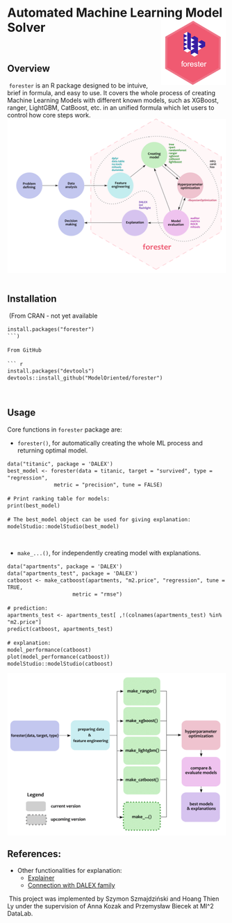 # Automated Machine Learning Model Solver <img src="man/figures/logo.png" align="right" width="150"/>
​
​
​
​
## Overview
​
`forester` is an R package designed to be intuive, brief in formula, and easy to use. It covers the whole process of creating Machine Learning Models with different known models, such as XGBoost, ranger, LightGBM, CatBoost, etc. in an unified formula which let users to control how core steps work.
​
<img src="man/figures/graph.png" align="center" width="600"/>
​
​
​
## Installation
​
(From CRAN - not yet available
​
```{r}
install.packages("forester")
```)
​
From GitHub
​
``` r
install.packages("devtools")
devtools::install_github("ModelOriented/forester")
```
 
​
## Usage
Core functions in `forester` package are:
- `forester()`, for automatically creating the whole ML process and returning optimal model.
​
```{r}
data("titanic", package = 'DALEX') 
best_model <- forester(data = titanic, target = "survived", type = "regression",
		       metric = "precision", tune = FALSE)
​
# Print ranking table for models:
print(best_model)
​
# The best_model object can be used for giving explanation:
modelStudio::modelStudio(best_model)
```
​
​
- `make_...()`, for independently creating model with explanations.
​
```{r}
data("apartments", package = 'DALEX') 
data("apartments_test", package = 'DALEX')
catboost <- make_catboost(apartments, "m2.price", "regression", tune = TRUE, 
		             metric = "rmse") 
​
# prediction:
apartments_test <- apartments_test[ ,!(colnames(apartments_test) %in% "m2.price"]
predict(catboost, apartments_test)
​
# explanation:
model_performance(catboost)
plot(model_performance(catboost))
modelStudio::modelStudio(catboost)
```
​
<img src="man/figures/forester_diagram.png" align="center" width="600"/>
​
​
## References:
- Other functionalities for explanation:
   - [Explainer](https://rdrr.io/cran/DALEX/man/explain.html)
   - [Connection with DALEX family](https://github.com/ModelOriented/DALEX)
   
   
​
This project was implemented by Szymon Szmajdziński and Hoang Thien Ly under the supervision of Anna Kozak and Przemysław Biecek at MI^2 DataLab.